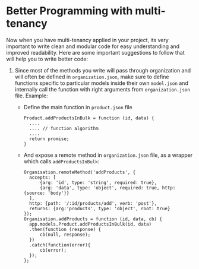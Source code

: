 # Better Programming with multi-tenancy

Now when you have multi-tenancy applied in your project, its very important to write clean and modular code for easy understanding and improved readability. Here are some important suggestions to follow that will help you to write better code:

1. Since most of the methods you write will pass through organization and will often be defined in `organization.json`, make sure to define functions specific to particular models inside their own `model.json` and internally call the function with right arguments from `organization.json` file. Example:
   * Define the main function in `product.json` file 

     ```text
     Product.addProductsInBulk = function (id, data) {
       ....
       .... // function algorithm
       ....
       return promise;
     }
     ```

   * And expose a remote method in `organization.json` file, as a wrapper which calls `addProductsInBulk`:

     ```text
     Organisation.remoteMethod('addProducts', {
       accepts: [
           {arg: 'id', type: 'string', required: true},
           {arg: 'data', type: 'object', required: true, http: {source: 'body'}}
       ],
       http: {path: '/:id/products/add', verb: 'post'},
       returns: {arg:'products', type: 'object', root: true}
     });
     Organisation.addProducts = function (id, data, cb) {
       app.models.Product.addProductsInBulk(id, data)
       .then(function (response) {
           cb(null, response);
       })
       .catch(function(error){
           cb(error);
       });
     };
     ```

